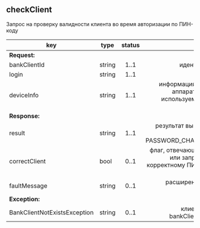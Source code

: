 ## checkClient

Запрос на проверку валидности клиента во время авторизации по ПИН-коду

key | type | status | comment
--- | ---- | :----: | ---:
**Request:** | | |
bankClientId | string | 1..1 | идентификатор клиента
login | string | 1..1 | логин клиента
deviceInfo | string | 1..1 | информация о программном и аппаратном обеспечении, используемом на клиентском приложении
**Response:** | | |
result | string | 1..1 | результат выполнения команды {OK, ERROR, PASSWORD_CHANGING_REQUIRED}
correctClient | bool | 0..1 | флаг, отвечающий за разрешение или запрет авторизации по корректному ПИН-коду в текущий момент
faultMessage | string | 0..1 | расширенное сообщение об ошибке
**Exception:** | | |
BankClientNotExistsException | string | 0..1 | клиент с запрошенным bankClientId не существует
